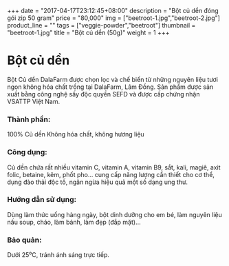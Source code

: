 +++
date = "2017-04-17T23:12:45+08:00"
description = "Bột củ dền đóng gói zip 50 gram"
price = "80,000"
img = ["beetroot-1.jpg","beetroot-2.jpg"]
product_line = ""
tags = ["veggie-powder","beetroot"]
thumbnail = "beetroot-1.jpg"
title = "Bột củ dền (50g)"
weight = 1
+++

# Bột củ dền

Bột Củ dền DalaFarm được chọn lọc và chế biến từ những nguyên liệu 
tươi ngon không hóa chất trồng tại DalaFarm, Lâm Đồng. Sản phẩm được 
sản xuất bằng công nghệ sấy độc quyền SEFD và được cấp chứng nhận 
VSATTP Việt Nam.

### Thành phần: 
100% Củ dền
Không hóa chất, không hương liệu

### Công dụng: 
Củ dền chứa rất nhiều vitamin C, 
vitamin A, vitamin B9, sắt, kali, 
magiê, axit folic, betaine, kẽm, 
phốt pho... cung cấp năng lượng 
cần thiết cho cơ thể, dụng đào 
thải độc tố, ngăn ngừa hiệu quả 
một số dạng ung thư. 

### Hướng dẫn sử dụng:  
Dùng làm thức uống hàng ngày, 
bột dinh dưỡng cho em bé, làm 
nguyên liệu nấu soup, cháo, làm 
bánh, làm đẹp (đắp mặt)…

### Bảo quản: 
Dưới 25⁰C, tránh ánh sáng trực tiếp.

